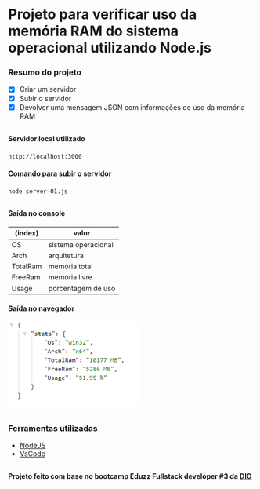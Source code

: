 # Projeto para verificar uso da memória RAM do sistema operacional utilizando Node.js

### Resumo do projeto

- [x] Criar um servidor
- [x] Subir o servidor
- [x] Devolver uma mensagem JSON com informações de uso da memória RAM

##

#### Servidor local utilizado
```
http://localhost:3000
```
#### Comando para subir o servidor
```
node server-01.js
```
##

#### Saída no console

(index)   | valor
------------- | -----
OS | sistema operacional
Arch | arquitetura
TotalRam | memória total
FreeRam | memória livre
Usage | porcentagem de uso


#### Saída no navegador
<img src="https://github.com/LucasRodriguesdaSilva/primeiroservidornode/blob/main/img/img1.png" alt="pcRamUsage" />

##

### Ferramentas utilizadas

- [NodeJS](https://nodejs.org/en/)
- [VsCode](https://code.visualstudio.com/)

##

#### Projeto feito com base no bootcamp Eduzz Fullstack developer #3 da [DIO](https://www.dio.me/)
